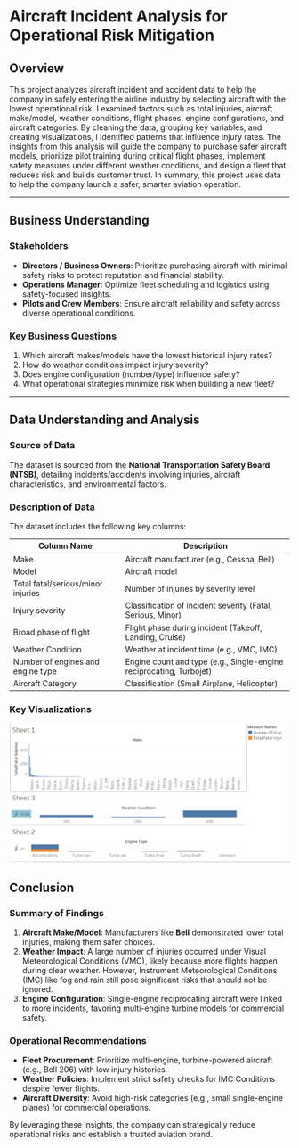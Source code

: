 # Aircraft Incident Analysis for Operational Risk Mitigation

## Overview

This project analyzes aircraft incident and accident data to help the company in safely entering the airline industry by selecting aircraft with the lowest operational risk. I examined factors such as total injuries, aircraft make/model, weather conditions, flight phases, engine configurations, and aircraft categories. By cleaning the data, grouping key variables, and creating visualizations, I identified patterns that influence injury rates. The insights from this analysis will guide the company to purchase  safer aircraft models, prioritize pilot training during critical flight phases, implement safety measures under different weather conditions, and design a fleet that reduces risk and builds customer trust. In summary, this project uses data to help the company launch a safer, smarter aviation operation.

---

## Business Understanding

### Stakeholders

- **Directors / Business Owners**: Prioritize purchasing aircraft with minimal safety risks to protect reputation and financial stability.
- **Operations Manager**: Optimize fleet scheduling and logistics using safety-focused insights.
- **Pilots and Crew Members**: Ensure aircraft reliability and safety across diverse operational conditions.

### Key Business Questions

1. Which aircraft makes/models have the lowest historical injury rates?
2. How do weather conditions impact injury severity?
3. Does engine configuration (number/type) influence safety?
4. What operational strategies minimize risk when building a new fleet?

---

## Data Understanding and Analysis

### Source of Data

The dataset is sourced from the **National Transportation Safety Board (NTSB)**, detailing incidents/accidents involving injuries, aircraft characteristics, and environmental factors.

### Description of Data

The dataset includes the following key columns:

| Column Name                        | Description                                                         |
| ---------------------------------- | ------------------------------------------------------------------- |
| Make                               | Aircraft manufacturer (e.g., Cessna, Bell)                          |
| Model                              | Aircraft model                                                      |
| Total fatal/serious/minor injuries | Number of injuries by severity level                                |
| Injury severity                    | Classification of incident severity (Fatal, Serious, Minor)         |
| Broad phase of flight              | Flight phase during incident (Takeoff, Landing, Cruise)             |
| Weather Condition                  | Weather at incident time (e.g., VMC, IMC)                           |
| Number of engines and engine type  | Engine count and type (e.g., Single-engine reciprocating, Turbojet) |
| Aircraft Category                  | Classification (Small Airplane, Helicopter)                         |



### Key Visualizations
![ALT](./Dashboard.PNG)

## Conclusion

### Summary of Findings

1. **Aircraft Make/Model**: Manufacturers like **Bell** demonstrated lower total injuries, making them safer choices.
2. **Weather Impact**: A large number of injuries occurred under Visual Meteorological Conditions (VMC), likely because more flights happen during clear weather. However, Instrument Meteorological Conditions (IMC) like fog and rain still pose significant risks that should not be ignored.
3. **Engine Configuration**: Single-engine reciprocating aircraft were linked to more incidents, favoring multi-engine turbine models for commercial safety.

### Operational Recommendations

- **Fleet Procurement**: Prioritize multi-engine, turbine-powered aircraft (e.g., Bell 206) with low injury histories.
- **Weather Policies**: Implement strict safety checks for IMC Conditions despite fewer flights.
- **Aircraft Diversity**: Avoid high-risk categories (e.g., small single-engine planes) for commercial operations.

By leveraging these insights, the company can strategically reduce operational risks and establish a trusted aviation brand.
